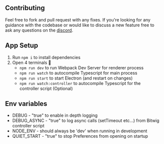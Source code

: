 ## Contributing

Feel free to fork and pull request with any fixes. If you're looking for any guidance with the codebase or would like to discuss a new feature free to ask any questions on the [discord](https://discord.gg/6Wetp3ZsKv).

## App Setup

1. Run `npm i` to install dependencies
2. Open 4 terminals 🤖
    - `npm run dev` to run Webpack Dev Server for renderer process
    - `npm run watch` to autocompile Typescript for main process
    - `npm run start` to start Electron (and restart on changes)
    - `npm run watch:controller` to autocompile Typescript for the controller script (Optional)

## Env variables

- DEBUG - "true" to enable in depth logging
- DEBUG_ASYNC - "true" to log async calls (setTimeout etc...) from Bitwig controller script
- NODE_ENV - should always be 'dev' when running in development
- QUIET_START - "true" to stop Preferences from opening on startup
